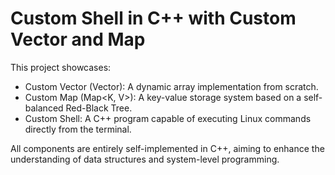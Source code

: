 # Custom Shell in C++ with Custom Vector and Map

This project showcases:
* Custom Vector (Vector<T>): A dynamic array implementation from scratch.
* Custom Map (Map<K, V>): A key-value storage system based on a self-balanced Red-Black Tree.
* Custom Shell: A C++ program capable of executing Linux commands directly from the terminal.
  
All components are entirely self-implemented in C++, aiming to enhance the understanding of data structures and system-level programming.
